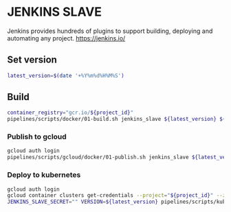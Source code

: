# JENKINS SLAVE

Jenkins provides hundreds of plugins to support building, deploying and automating any project. <https://jenkins.io/>

## Set version

```sh
latest_version=$(date '+%Y%m%d%H%M%S')
```

## Build

```sh
container_registry="gcr.io/${project_id}"
pipelines/scripts/docker/01-build.sh jenkins_slave ${latest_version} ${container_registry} $(pwd)/jenkins/slave/DockerFile $(pwd)/jenkins/slave
```

### Publish to gcloud

```sh
gcloud auth login
pipelines/scripts/gcloud/docker/01-publish.sh jenkins_slave ${latest_version} ${project_id}
```

### Deploy to kubernetes

```sh
gcloud auth login
gcloud container clusters get-credentials --project="${project_id}" --zone="${cluster_zone:-europe-west1-b}" "${cluster_name}"
JENKINS_SLAVE_SECRET="" VERSION=${latest_version} pipelines/scripts/kubernetes/01-deploy.sh ${application_environment_variables_file_path} ${deployment_environment_variables_file_path}
```
